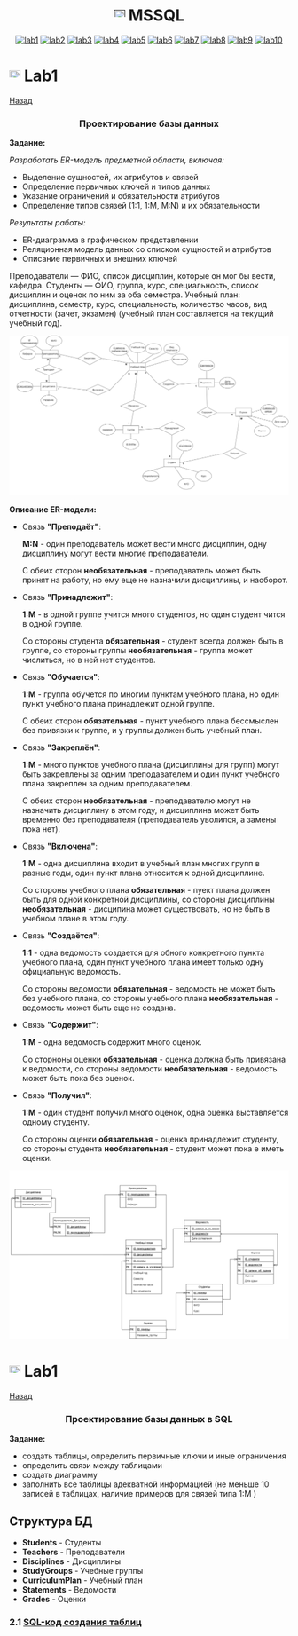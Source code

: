 <h1 name="content" align="center"><a href=""><img src="https://github.com/user-attachments/assets/e080adec-6af7-4bd2-b232-d43cb37024ac" width="20" height="20"/></a> MSSQL</h1>

<p align="center">
  <a href="#-lab1"><img alt="lab1" src="https://img.shields.io/badge/Lab1-bbded6"></a> 
  <a href="#-lab2"><img alt="lab2" src="https://img.shields.io/badge/Lab2-fcc8f8"></a>
  <a href="#-lab3"><img alt="lab3" src="https://img.shields.io/badge/Lab3-eab4f8"></a>
  <a href="#-lab4"><img alt="lab4" src="https://img.shields.io/badge/Lab4-f3f798"></a>
  <a href="#-lab5"><img alt="lab5" src="https://img.shields.io/badge/Lab5-fcf5ee"></a>
  <a href="#-lab6"><img alt="lab6" src="https://img.shields.io/badge/Lab6-fbe8e7"></a> 
  <a href="#-lab7"><img alt="lab7" src="https://img.shields.io/badge/Lab7-a2738c"></a>
  <a href="#-lab8"><img alt="lab8" src="https://img.shields.io/badge/Lab8-eaafaf"></a>
  <a href="#-lab9"><img alt="lab9" src="https://img.shields.io/badge/Lab9-645c84"></a> 
  <a href="#-lab10"><img alt="lab10" src="https://img.shields.io/badge/Lab10-427996"></a> 

  
</p>

# <img src="https://github.com/user-attachments/assets/e080adec-6af7-4bd2-b232-d43cb37024ac" width="20" height="20"/> Lab1
[Назад](#content)
<h3 align="center">
  Проектирование базы данных
</h3>


__Задание:__

_Разработать ER-модель предметной области, включая:_
- Выделение сущностей, их атрибутов и связей
- Определение первичных ключей и типов данных
- Указание ограничений и обязательности атрибутов
- Определение типов связей (1:1, 1:M, M:N) и их обязательности

_Результаты работы:_

- ER-диаграмма в графическом представлении
- Реляционная модель данных со списком сущностей и атрибутов
- Описание первичных и внешних ключей


Преподаватели  — ФИО, список дисциплин, которые он мог бы вести, кафедра.
Студенты — ФИО, группа, курс, специальность, список дисциплин и оценок по ним за оба семестра.
Учебный план: дисциплина, семестр, курс, специальность, количество часов, вид отчетности (зачет, экзамен) (учебный план составляется на текущий учебный год).


![image](/sources/lab1_1.png)


__Описание ER-модели:__
- Связь __"Преподаёт"__:
 
    __M:N__ - один преподаватель может вести много дисциплин, одну дисциплину могут вести многие преподаватели.
   
   С обеих сторон __необязательная__ - преподаватель может быть принят на работу, но ему еще не назначили дисциплины, и наоборот.
- Связь __"Принадлежит"__:

   __1:M__ - в одной группе учится много студентов, но один студент чится в одной группе.
   
   Со стороны студента __обязательная__ - студент всегда должен быть в группе, со стороны группы __необязательная__ - группа может числиться, но в ней нет студентов.
- Связь __"Обучается"__:

   __1:M__ - группа обучется по многим пунктам учебного плана, но один пункт учебного плана принадлежит одной группе.
   
   С обеих сторон __обязательная__ - пункт учебного плана бессмыслен без привязки к группе, и у группы должен быть учебный план.
- Связь __"Закреплён"__:

   __1:M__ - много пунктов учебного плана (дисциплины для групп) могут быть закреплены за одним преподавателем и один пункт учебного плана закреплен за одним преподавателем.
   
   С обеих сторон __необязательная__ - преподавателю могут не назначить дисциплину в этом году, и дисциплина может быть временно без преподавателя (преподаватель уволился, а замены пока нет).
- Связь __"Включена"__:

   __1:M__ - одна дисциплина входит в учебный план многих групп в разные годы, один пункт плана относится к одной дисциплине.
   
   Со стороны учебного плана __обязательная__  - пуект плана должен быть для одной конкретной дисциплины, со стороны дисциплины __необязательная__ - дисципина может существовать, но не быть в         учебном плане в этом году.
- Связь __"Создаётся"__:

    __1:1__ - одна ведомость создается для обного конкретного пункта учебного плана, один пункт учебного плана имеет только одну официальную ведомость.
   
   Со стороны ведомости __обязательная__ - ведомость не может быть без учебного плана, со стороны учебного плана __необязательная__ - ведомость может быть еще не создана.
- Связь __"Содержит"__:
   
   __1:M__ - одна ведомость содержит много оценок.
   
   Со сторноны оценки __обязательная__ - оценка должна быть привязана к ведомости, со стороны ведомости __необязательная__ - ведомость может быть пока без оценок.
- Связь __"Получил"__:
    
   __1:M__ - один студент получил много оценок, одна оценка выставляется одному студенту.
   
   Со стороны оценки __обязательная__ - оценка принадлежит студенту, со стороны студента __необязательная__ - студент может пока е иметь оценки.
   

![image](/sources/lab1_2.png)





# <img src="https://github.com/user-attachments/assets/e080adec-6af7-4bd2-b232-d43cb37024ac" width="20" height="20"/> Lab1
[Назад](#content)
<h3 align="center">
  Проектирование базы данных в SQL
</h3>

__Задание:__

- создать таблицы, определить первичные ключи и иные ограничения
- определить связи между таблицами
- создать диаграмму
- заполнить все таблицы адекватной информацией (не меньше 10 записей в таблицах, наличие примеров для связей типа 1:M )


## Структура БД
- **Students** - Студенты
- **Teachers** - Преподаватели  
- **Disciplines** - Дисциплины
- **StudyGroups** - Учебные группы
- **CurriculumPlan** - Учебный план
- **Statements** - Ведомости
- **Grades** - Оценки

<h3> 
  
2.1 [SQL-код создания таблиц](https://github.com/UniversitySqlServer.sql)
</h3>
